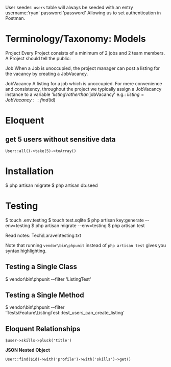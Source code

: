 


User seeder: `users` table will always be seeded with an entry username:'ryan' password 'password'
Allowing us to set authentication in Postman.


# Terminology/Taxonomy: Models

Project
	Every Project consists of a minimum of 2 jobs and 2 team members.
	A Project should tell the public:

Job
	When a Job is unoccupied, the project manager can post a listing for the vacancy by creating a JobVacancy.

JobVacancy
	A listing for a job which is unoccupied.
	For mere convenience and consistency, throughout the project we typically assign a JobVacancy instance to a variable '$listing' rather than '$jobVacancy' e.g.:
	$listing = JobVacancy::find($id)

# Eloquent

## get 5 users without sensitive data
`User::all()->take(5)->toArray()`




# Installation

$ php artisan migrate
$ php artisan db:seed



# Testing

$ touch .env.testing
$ touch test.sqlite
$ php artisan key:generate --env=testing
$ php artisan migrate --env=testing
$ php artisan test

Read notes: Tech\Laravel\testing.txt

Note that running `vendor\bin\phpunit` instead of
`php artisan test` gives you syntax highlighting.

## Testing a Single Class
$ vendor\bin\phpunit --filter 'ListingTest'

## Testing a Single Method
$ vendor\bin\phpunit --filter 'Tests\\Feature\\ListingTest::test_users_can_create_listing'










## Eloquent Relationships



`$user->skills->pluck('title')`

**JSON Nested Object**

`User::find($id)->with('profile')->with('skills')->get() `





